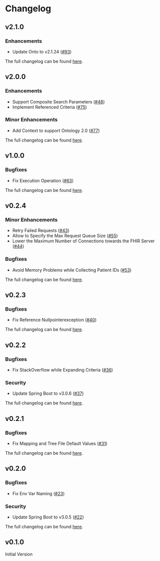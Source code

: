 # Changelog

## v2.1.0

### Enhancements

* Update Onto to v2.1.24 ([#93](https://github.com/medizininformatik-initiative/flare/pull/93))

The full changelog can be found [here](https://github.com/medizininformatik-initiative/flare/milestone/10?closed=1).

## v2.0.0

### Enhancements

* Support Composite Search Parameters ([#48](https://github.com/medizininformatik-initiative/flare/issues/48))
* Implement Referenced Criteria ([#75](https://github.com/medizininformatik-initiative/flare/pull/75))

### Minor Enhancements

* Add Context to support Ontology 2.0 ([#77](https://github.com/medizininformatik-initiative/flare/pull/77))

The full changelog can be found [here](https://github.com/medizininformatik-initiative/flare/milestone/9?closed=1).

## v1.0.0

### Bugfixes

* Fix Execution Operation ([#63](https://github.com/medizininformatik-initiative/flare/pull/63))

The full changelog can be found [here](https://github.com/medizininformatik-initiative/flare/milestone/8?closed=1).

## v0.2.4

### Minor Enhancements

* Retry Failed Requests ([#43](https://github.com/medizininformatik-initiative/flare/pull/43))
* Allow to Specify the Max Request Queue Size ([#55](https://github.com/medizininformatik-initiative/flare/pull/55))
* Lower the Maximum Number of Connections towards the FHIR Server ([#44](https://github.com/medizininformatik-initiative/flare/pull/44))

### Bugfixes

* Avoid Memory Problems while Collecting Patient IDs ([#53](https://github.com/medizininformatik-initiative/flare/pull/53))

The full changelog can be found [here](https://github.com/medizininformatik-initiative/flare/milestone/7?closed=1).

## v0.2.3

### Bugfixes

* Fix Reference Nullpointerexception ([#40](https://github.com/medizininformatik-initiative/flare/pull/40))

The full changelog can be found [here](https://github.com/medizininformatik-initiative/flare/milestone/6?closed=1).

## v0.2.2

### Bugfixes

* Fix StackOverflow while Expanding Criteria ([#36](https://github.com/medizininformatik-initiative/flare/pull/36))

### Security

* Update Spring Boot to v3.0.6 ([#37](https://github.com/medizininformatik-initiative/flare/pull/37))

The full changelog can be found [here](https://github.com/medizininformatik-initiative/flare/milestone/5?closed=1).

## v0.2.1

### Bugfixes

* Fix Mapping and Tree File Default Values ([#31](https://github.com/medizininformatik-initiative/flare/pull/31))

The full changelog can be found [here](https://github.com/medizininformatik-initiative/flare/milestone/3?closed=1).

## v0.2.0

### Bugfixes

* Fix Env Var Naming ([#23](https://github.com/medizininformatik-initiative/flare/pull/23))

### Security

* Update Spring Boot to v3.0.5 ([#22](https://github.com/medizininformatik-initiative/flare/pull/22))

The full changelog can be found [here](https://github.com/medizininformatik-initiative/flare/milestone/2?closed=1).

## v0.1.0

Initial Version
